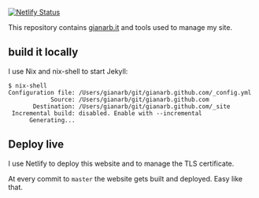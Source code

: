 [![Netlify Status](https://api.netlify.com/api/v1/badges/32b3e3fa-01c0-49f3-9e5c-bfa5bf0f5e3e/deploy-status)](https://app.netlify.com/sites/dazzling-neumann-227af1/deploys)

This repository contains [gianarb.it](https://gianarb.it) and tools used to
manage my site.

## build it locally

I use Nix and nix-shell to start Jekyll:

```
$ nix-shell
Configuration file: /Users/gianarb/git/gianarb.github.com/_config.yml
            Source: /Users/gianarb/git/gianarb.github.com
       Destination: /Users/gianarb/git/gianarb.github.com/_site
 Incremental build: disabled. Enable with --incremental
      Generating...
```

## Deploy live

I use Netlify to deploy this website and to manage the TLS certificate.

At every commit to `master` the website gets built and deployed. Easy like that.
